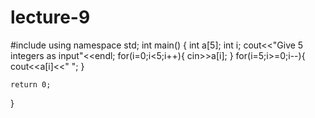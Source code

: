 # lecture-9
#include <iostream>
using namespace std;
int main() {
    int a[5];
    int i;
    cout<<"Give 5 integers as input"<<endl;
    for(i=0;i<5;i++){
        cin>>a[i];
    }
    for(i=5;i>=0;i--){
        cout<<a[i]<<" ";
    }

    return 0;
}
